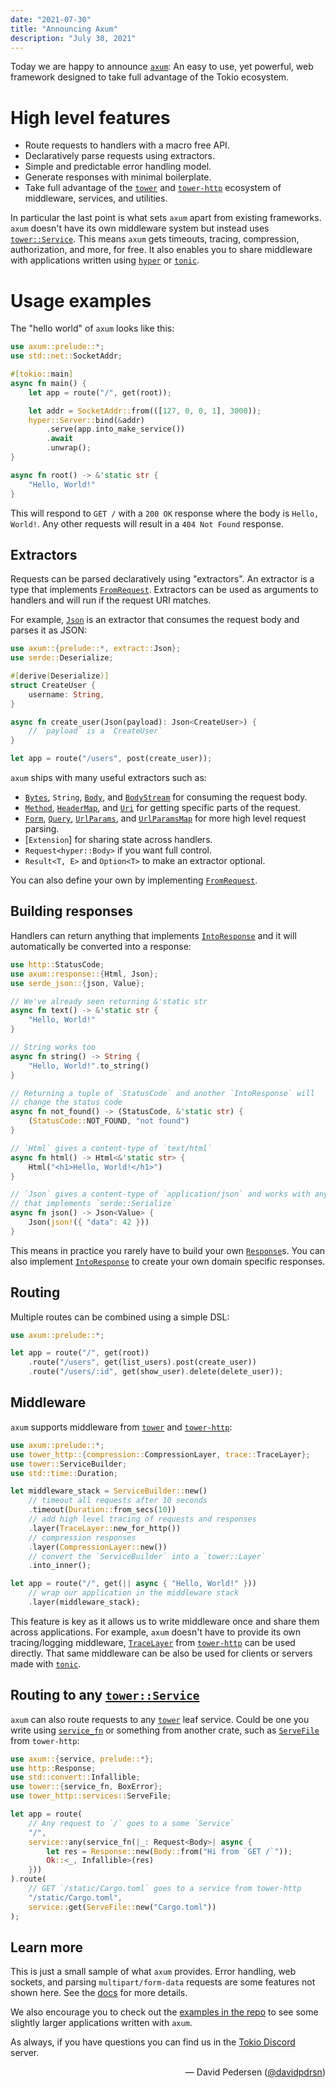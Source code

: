 ```yaml
---
date: "2021-07-30"
title: "Announcing Axum"
description: "July 30, 2021"
---
```


Today we are happy to announce [`axum`]: An easy to use, yet powerful, web framework
designed to take full advantage of the Tokio ecosystem.

# High level features

- Route requests to handlers with a macro free API.
- Declaratively parse requests using extractors.
- Simple and predictable error handling model.
- Generate responses with minimal boilerplate.
- Take full advantage of the [`tower`] and [`tower-http`] ecosystem of
  middleware, services, and utilities.

In particular the last point is what sets `axum` apart from existing frameworks.
`axum` doesn't have its own middleware system but instead uses
[`tower::Service`]. This means `axum` gets timeouts, tracing, compression,
authorization, and more, for free. It also enables you to share middleware with
applications written using [`hyper`] or [`tonic`].

# Usage examples

The "hello world" of `axum` looks like this:

```rust
use axum::prelude::*;
use std::net::SocketAddr;

#[tokio::main]
async fn main() {
    let app = route("/", get(root));

    let addr = SocketAddr::from(([127, 0, 0, 1], 3000));
    hyper::Server::bind(&addr)
        .serve(app.into_make_service())
        .await
        .unwrap();
}

async fn root() -> &'static str {
    "Hello, World!"
}
```

This will respond to `GET /` with a `200 OK` response where the body is `Hello,
World!`. Any other requests will result in a `404 Not Found` response.

## Extractors

Requests can be parsed declaratively using "extractors". An extractor is a type
that implements [`FromRequest`]. Extractors can be used as arguments to handlers
and will run if the request URI matches.

For example, [`Json`] is an extractor that consumes the request body and parses it
as JSON:

```rust
use axum::{prelude::*, extract::Json};
use serde::Deserialize;

#[derive(Deserialize)]
struct CreateUser {
    username: String,
}

async fn create_user(Json(payload): Json<CreateUser>) {
    // `payload` is a `CreateUser`
}

let app = route("/users", post(create_user));
```

`axum` ships with many useful extractors such as:

- [`Bytes`], `String`, [`Body`], and [`BodyStream`] for consuming the request body.
- [`Method`], [`HeaderMap`], and [`Uri`] for getting specific parts of the
  request.
- [`Form`], [`Query`], [`UrlParams`], and [`UrlParamsMap`] for more high level
  request parsing.
- [`Extension`] for sharing state across handlers.
- `Request<hyper::Body>` if you want full control.
- `Result<T, E>` and `Option<T>` to make an extractor optional.

You can also define your own by implementing [`FromRequest`].

## Building responses

Handlers can return anything that implements [`IntoResponse`] and it will
automatically be converted into a response:

```rust
use http::StatusCode;
use axum::response::{Html, Json};
use serde_json::{json, Value};

// We've already seen returning &'static str
async fn text() -> &'static str {
    "Hello, World!"
}

// String works too
async fn string() -> String {
    "Hello, World!".to_string()
}

// Returning a tuple of `StatusCode` and another `IntoResponse` will
// change the status code
async fn not_found() -> (StatusCode, &'static str) {
    (StatusCode::NOT_FOUND, "not found")
}

// `Html` gives a content-type of `text/html`
async fn html() -> Html<&'static str> {
    Html("<h1>Hello, World!</h1>")
}

// `Json` gives a content-type of `application/json` and works with any type
// that implements `serde::Serialize`
async fn json() -> Json<Value> {
    Json(json!({ "data": 42 }))
}
```

This means in practice you rarely have to build your own [`Response`]s. You can
also implement [`IntoResponse`] to create your own domain specific responses.

## Routing

Multiple routes can be combined using a simple DSL:

```rust
use axum::prelude::*;

let app = route("/", get(root))
    .route("/users", get(list_users).post(create_user))
    .route("/users/:id", get(show_user).delete(delete_user));
```

## Middleware

`axum` supports middleware from [`tower`] and [`tower-http`]:

```rust
use axum::prelude::*;
use tower_http::{compression::CompressionLayer, trace::TraceLayer};
use tower::ServiceBuilder;
use std::time::Duration;

let middleware_stack = ServiceBuilder::new()
    // timeout all requests after 10 seconds
    .timeout(Duration::from_secs(10))
    // add high level tracing of requests and responses
    .layer(TraceLayer::new_for_http())
    // compression responses
    .layer(CompressionLayer::new())
    // convert the `ServiceBuilder` into a `tower::Layer`
    .into_inner();

let app = route("/", get(|| async { "Hello, World!" }))
    // wrap our application in the middleware stack
    .layer(middleware_stack);
```

This feature is key as it allows us to write middleware once and share them
across applications. For example, `axum` doesn't have to provide its own
tracing/logging middleware, [`TraceLayer`] from [`tower-http`] can be used
directly. That same middleware can be also be used for clients or servers made
with [`tonic`].

## Routing to any [`tower::Service`]

`axum` can also route requests to any [`tower`] leaf service. Could be one you
write using [`service_fn`] or something from another crate, such as
[`ServeFile`] from `tower-http`:

```rust
use axum::{service, prelude::*};
use http::Response;
use std::convert::Infallible;
use tower::{service_fn, BoxError};
use tower_http::services::ServeFile;

let app = route(
    // Any request to `/` goes to a some `Service`
    "/",
    service::any(service_fn(|_: Request<Body>| async {
        let res = Response::new(Body::from("Hi from `GET /`"));
        Ok::<_, Infallible>(res)
    }))
).route(
    // GET `/static/Cargo.toml` goes to a service from tower-http
    "/static/Cargo.toml",
    service::get(ServeFile::new("Cargo.toml"))
);
```

## Learn more

This is just a small sample of what `axum` provides. Error handling, web
sockets, and parsing `multipart/form-data` requests are some features not shown
here. See the [docs] for more details.

We also encourage you to check out the [examples in the repo][examples] to see
some slightly larger applications written with `axum`.

As always, if you have questions you can find us in the [Tokio Discord] server.

<div style="text-align:right">&mdash; David Pedersen (<a href="https://github.com/davidpdrsn">@davidpdrsn</a>)</div>

[`axum`]: https://crates.io/crates/axum
[`tower`]: https://crates.io/crates/tower
[`tower-http`]: https://crates.io/crates/tower-http
[`tower::Service`]: https://docs.rs/tower/latest/tower/trait.Service.html
[`hyper`]: https://crates.io/crates/hyper
[`tonic`]: https://crates.io/crates/tonic
[docs]: https://docs.rs/axum
[examples]: https://github.com/tokio-rs/axum/tree/master/examples
[`FromRequest`]: https://docs.rs/axum/latest/axum/extract/trait.FromRequest.html
[`Json`]: https://docs.rs/axum/latest/axum/extract/struct.Json.html
[`IntoResponse`]: https://docs.rs/axum/latest/axum/response/trait.IntoResponse.html
[`service_fn`]: https://docs.rs/tower/latest/tower/fn.service_fn.html
[`ServeFile`]: https://docs.rs/tower-http/latest/tower_http/services/struct.ServeFile.html
[Tokio Discord]: https://discord.gg/tokio
[`Bytes`]: https://docs.rs/bytes/1.latest/bytes/struct.Bytes.html
[`Method`]: https://docs.rs/http/latest/http/method/struct.Method.html
[`HeaderMap`]: https://docs.rs/http/latest/http/header/struct.HeaderMap.html
[`BodyStream`]: https://docs.rs/axum/latest/axum/extract/struct.BodyStream.html
[`Body`]: https://docs.rs/axum/latest/axum/body/struct.Body.html
[`Form`]: https://docs.rs/axum/latest/axum/extract/struct.Form.html
[`TraceLayer`]: https://docs.rs/tower-http/latest/tower_http/trace/struct.TraceLayer.html
[`tonic`]: https://crates.io/crates/tonic
[`Uri`]: https://docs.rs/http/latest/http/uri/struct.Uri.html
[`Query`]: https://docs.rs/axum/latest/axum/extract/struct.Query.html
[`UrlParams`]: https://docs.rs/axum/latest/axum/extract/struct.UrlParams.html
[`UrlParamsMap`]: https://docs.rs/axum/latest/axum/extract/struct.UrlParamsMap.html
[`Response`]: https://docs.rs/http/latest/http/response/struct.Response.html
